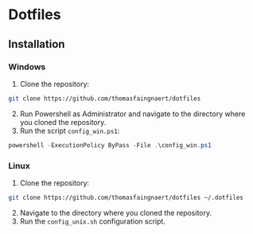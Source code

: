 # Dotfiles
## Installation
### Windows
1. Clone the repository:
```sh
git clone https://github.com/thomasfaingnaert/dotfiles
```
2. Run Powershell as Administrator and navigate to the directory where you cloned the repository.
3. Run the script `config_win.ps1`:
```powershell
powershell -ExecutionPolicy ByPass -File .\config_win.ps1
```

### Linux
1. Clone the repository:
```sh
git clone https://github.com/thomasfaingnaert/dotfiles ~/.dotfiles
```
2. Navigate to the directory where you cloned the repository.
3. Run the `config_unix.sh` configuration script.

